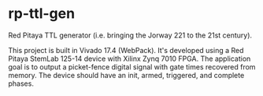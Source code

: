 # rp-ttl-gen
Red Pitaya TTL generator (i.e. bringing the Jorway 221 to the 21st century).

This project is built in Vivado 17.4 (WebPack).  It's developed using a Red Pitaya StemLab 125-14 device with Xilinx Zynq 7010 FPGA.  The application goal is to output a picket-fence digital signal with gate times recovered from memory.  The device should have an init, armed, triggered, and complete phases.
